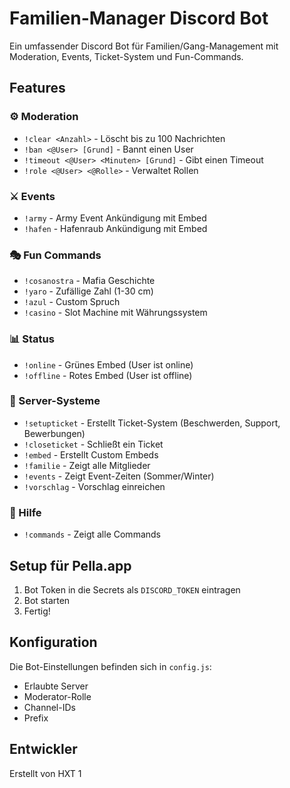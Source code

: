 # Familien-Manager Discord Bot

Ein umfassender Discord Bot für Familien/Gang-Management mit Moderation, Events, Ticket-System und Fun-Commands.

## Features

### ⚙️ Moderation
- `!clear <Anzahl>` - Löscht bis zu 100 Nachrichten
- `!ban <@User> [Grund]` - Bannt einen User
- `!timeout <@User> <Minuten> [Grund]` - Gibt einen Timeout
- `!role <@User> <@Rolle>` - Verwaltet Rollen

### ⚔️ Events
- `!army` - Army Event Ankündigung mit Embed
- `!hafen` - Hafenraub Ankündigung mit Embed

### 🎭 Fun Commands
- `!cosanostra` - Mafia Geschichte
- `!yaro` - Zufällige Zahl (1-30 cm)
- `!azul` - Custom Spruch
- `!casino` - Slot Machine mit Währungssystem

### 📊 Status
- `!online` - Grünes Embed (User ist online)
- `!offline` - Rotes Embed (User ist offline)

### 📑 Server-Systeme
- `!setupticket` - Erstellt Ticket-System (Beschwerden, Support, Bewerbungen)
- `!closeticket` - Schließt ein Ticket
- `!embed` - Erstellt Custom Embeds
- `!familie` - Zeigt alle Mitglieder
- `!events` - Zeigt Event-Zeiten (Sommer/Winter)
- `!vorschlag` - Vorschlag einreichen

### 📜 Hilfe
- `!commands` - Zeigt alle Commands

## Setup für Pella.app

1. Bot Token in die Secrets als `DISCORD_TOKEN` eintragen
2. Bot starten
3. Fertig!

## Konfiguration

Die Bot-Einstellungen befinden sich in `config.js`:
- Erlaubte Server
- Moderator-Rolle
- Channel-IDs
- Prefix

## Entwickler

Erstellt von HXT 1

